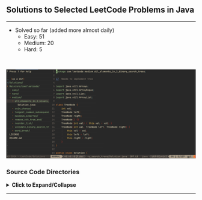 ## Solutions to Selected LeetCode Problems in Java

---

- Solved so far (added more almost daily)
    + Easy: 51
    + Medium: 20
    + Hard: 5

<br/>

![](./images/Screen_Shot.JPG)

### Source Code Directories

<details>
<summary>
<b>Click to Expand/Collapse</b>
</summary>

</br>

<details> 
<summary> Easy (Expand/Collapse) </summary> 

    Main/src/com/leetcode
    └── easy
        ├── add_binary [***Grind 75]
        │   └── Solution.java
        ├── backspace_string_compare
        │   └── Solution.java
        ├── balanced_binary_tree [***Grind 75]
        │   └── Solution.java
        ├── best_time_to_buy_and_sell_stock [***Grind 75]
        │   └── Solution.java
        ├── binary_search [***Grind 75]
        │   └── Solution.java
        ├── binary_tree_inorder_traversal
        │   └── Solution.java
        ├── climbing_stairs [***Grind 75]
        │   └── Solution.java
        ├── contains_duplicate [***Grind 75]
        │   └── Solution.java
        ├── count_odd_nums_in_interval_range
        │   └── Solution.java
        ├── counting_bits
        │   └── Solution.java
        ├── degree_of_an_array
        │   └── Solution.class
        ├── diameter_of_binary_tree [***Grind 75]
        │   └── Solution.java
        ├── fibonacci_number
        │   └── Solution.class
        ├── happy_number
        │   └── Solution.java
        ├── intersection_of_two_linked_lists
        │   └── Solution.java
        ├── invert_binary_tree [***Grind 75]
        │   └── Solution.java
        ├── kth_largest_element_in_a_stream
        │   └── Solution.java
        ├── last_stone_weight
        │   └── Solution.java
        ├── linked_list_cycle [***Grind 75]
        │   └── Solution.java
        ├── longest_common_prefix
        │   └── Solution.class
        ├── longest_palindrome
        │   └── Solution.java
        ├── lowest_common_ancestor_of_a_bst [***Grind 75]
        │   └── Solution.java
        ├── majority_element [***Grind 75]
        │   └── Solution.java
        ├── maximum_depth_of_binary_tree [***Grind 75]
        │   └── Solution.java
        ├── merge_two_sorted_lists [***Grind 75]
        │   └── Solution.java
        ├── middle_node [***Grind 75]
        │   └── Solution.java
        ├── minimum_cost_climbing_stairs
        │   └── Solution.java
        ├── missing_number
        │   └── Solution.java
        ├── move_zeroes
        │   └── Solution.java
        ├── number_of_1_bits
        │   └── Solution.java
        ├── palindrome_linked_list
        │   └── Solution.java
        ├── palindrome_number
        │   └── Solution.class
        ├── plus_one
        │   └── Solution.java
        ├── ransom_note
        │   └── Solution.java
        ├── remove_all_adjacent_duplicates_in_string
        │   └── Solution.class
        ├── remove_duplicates_from_sorted_array
        │   └── Solution.java
        ├── remove_element
        │   └── Solution.java
        ├── remove_vowels_from_a_string
        │   └── Solution.java
        ├── reverse_bits
        │   └── Solution.java
        ├── reverse_linked_list [***Grind 75]
        │   └── Solution.java
        ├── reverse_string
        │   └── Solution.class
        ├── same_tree
        │   └── Solution.java
        ├── search_insert_position
        │   └── Solution.java
        ├── single_number
        │   └── Solution.java
        ├── subtree_of_another_tree
        │   └── Solution.java
        ├── symmetric_tree
        │   └── Solution.java
        ├── two_sum [***Grind 75]
        │   └── Solution.java
        ├── valid_anagram [***Grind 75]
        │   └── Solution.java
        ├── valid_palindrome [***Grind 75]
        │   └── Solution.java
        └── valid_parentheses [***Grind 75]
            └── Solution.java

</details>

<details> 
<summary> Medium (Expand/Collapse) </summary> 

    Main/src/com/leetcode
    └── medium
        ├── all_elements_in_2_binary_search_trees
        │   └── Solution.java
        ├── coin_change [***Grind 75]
        │   └── Solution.java
        ├── gas_station
        │   └── Solution.java
        ├── group_anagrams
        │   └── Solution.java
        ├── longest_common_subsequence
        │   └── Solution.java
        ├── longest_substring_without_repeating [***Grind 75]
        │   └── Solution.class
        ├── maximum_subarray [***Grind 75]
        │   └── Solution.java
        ├── merge_intervals [***Grind 75]
        │   └── Solution.java
        ├── product_of_array_except_self [***Grind 75]
        │   └── Solution.java
        ├── remove_all_adjacent_duplicates_in_string_ii
        │   └── Solution.class
        ├── remove_duplicate_letters
        │   └── Solution.java
        ├── remove_duplicates_from_sorted_array_ii
        │   └── Solution.java
        ├── remove_nth_from_end
        │   └── Solution.java
        ├── reorder_list
        │   └── Solution.java
        ├── reverse_integer
        │   └── Solution.java
        ├── serialize_and_deserialize_bst
        │   └── Solution.java
        ├── simplify_path
        │   └── Solution.java
        ├── three_sum [***Grind 75]
        │   └── Solution.java
        ├── validate_binary_search_tree [***Grind 75]
        │   └── Solution.java
        └── word_break [***Grind 75]
            └── Solution.java
</details>

<details> 
<summary> Hard (Expand/Collapse) </summary> 

    Main/src/com/leetcode
    └── hard
        ├── alien_dictionary
        │   └── Solution.java
        ├── binary_tree_maximum_path_sum
        ├── burst_balloons_312
        ├── distinct_subsequences_115
        ├── edit_distance_72
        ├── find_median_from_data_stream [***Grind 75]
        │   └── Solution.java
        ├── largest_rectangle_in_histogram_84
        ├── longest_increasing_path_in_a_matrix_329
        ├── median_of_two_sorted_arrays
        │   └── Solution.java
        ├── merge_k_sorted_lists [***Grind 75]
        │   └── Solution.java
        ├── minimum_interval_to_include_each_query_1851
        ├── minimum_window_substring [***Grind 75]
        │   └── Solution.java
        ├── n_queens_51
        ├── reconstruct_itinerary_332
        ├── regular_expression_matching_10
        ├── reverse_nodes_in_k_group_25
        ├── serialize_and_deserialize_binary_tree
        ├── sliding_window_maximum_239
        ├── swim_in_rising_water_778
        ├── trapping_rain_water_42
        ├── word_ladder_127
        └── word_search_ii

</details>

*** [Grind 75 from the Tech Interview Handbook](https://www.techinterviewhandbook.org/grind75)

</details>

---
